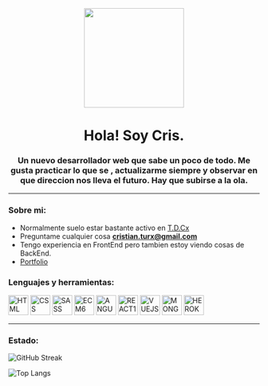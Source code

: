 <div id="header" align="center">
  <img src="https://media.giphy.com/media/l396BoOTIFem9xqQU/giphy.gif" width="200" />
  <h1 align="center"> Hola! Soy Cris.</h1>
  <h3 align="center"> Un nuevo desarrollador web que sabe un poco de todo.
    Me gusta practicar lo que se , actualizarme siempre y observar en que direccion nos lleva el futuro. 
    Hay que subirse a la ola. </h3>
  </div>
  
  ---
  
  ### Sobre mi:
  - Normalmente suelo estar bastante activo en [T.D.Cx](https://www.linkedin.com/in/daniel-cristian-turturica-6ab634246/)
  - Preguntame cualquier cosa **cristian.turx@gmail.com**
  - Tengo experiencia en FrontEnd pero tambien estoy viendo cosas de BackEnd.
  - [Portfolio](https://portfolio-tdcx.netlify.app/)
  
  
  <div align="left">
  <h3>Lenguajes y herramientas:</h3>
  <div>
    <img src="https://cdn.jsdelivr.net/gh/devicons/devicon/icons/html5/html5-original.svg" title"HTML5" alt="HTML" width="40" height="40" />
    <img src="https://cdn.jsdelivr.net/gh/devicons/devicon/icons/css3/css3-plain.svg" title"CSS3" alt="CSS" width="40" height="40" />
    <img src="https://cdn.jsdelivr.net/gh/devicons/devicon/icons/sass/sass-original.svg" title"SASSS" alt="SASS" width="40" height="40" />
    <img src="https://cdn.jsdelivr.net/gh/devicons/devicon/icons/javascript/javascript-plain.svg" title"JAVASCRIPT" alt="ECM6" width="40" height="40" />
    <img src="https://cdn.jsdelivr.net/gh/devicons/devicon/icons/angularjs/angularjs-plain.svg" title"ANGULAR1" alt="ANGULAR" width="40" height="40" />
    <img src="https://cdn.jsdelivr.net/gh/devicons/devicon/icons/react/react-original.svg" title"REACT" alt="REACT1" width="40" height="40" />
    <img src="https://cdn.jsdelivr.net/gh/devicons/devicon/icons/vuejs/vuejs-plain.svg" title"VUE" alt="VUEJS" width="40" height="40" />
    <img src="https://cdn.jsdelivr.net/gh/devicons/devicon/icons/mongodb/mongodb-original-wordmark.svg" title"MONGO" alt="MONGODB" width="40" height="40" />
    <img src="https://cdn.jsdelivr.net/gh/devicons/devicon/icons/heroku/heroku-plain-wordmark.svg" title"HERO" alt="HEROKU" width="40" height="40" />
  </div>
  
  ---
  ### Estado:
  
  ![GitHub Streak](https://streak-stats.demolab.com?user=CrisTurx&theme=dark&hide_border=true&locale=es&mode=weekly)
  
  ![Top Langs](https://github-readme-stats.vercel.app/api/top-langs/?username=CrisTurx&hide_progress=true)

    
